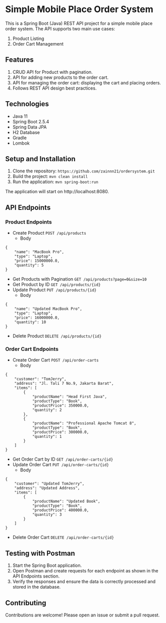 # Simple Mobile Place Order System

This is a Spring Boot (Java) REST API project for a simple mobile place order system. The API supports two main use cases:

1. Product Listing
2. Order Cart Management

## Features
1. CRUD API for Product with pagination.
2. API for adding new products to the order cart.
3. API for managing the order cart: displaying the cart and placing orders.
4. Follows REST API design best practices.

## Technologies
* Java 11
* Spring Boot 2.5.4
* Spring Data JPA
* H2 Database
* Gradle
* Lombok

## Setup and Installation
1. Clone the repository:
```https://github.com/zainnn21/ordersystem.git```
2. Build the project: ```mvn clean install```
3. Run the application: ```mvn spring-boot:run```
   
The application will start on http://localhost:8080.

## API Endpoints
### Product Endpoints
* Create Product ```POST /api/products```
  + Body
```
{
    "name": "MacBook Pro",
    "type": "Laptop",
    "price": 15000000.0,
    "quantity": 5
}
```
* Get Products with Pagination
```GET /api/products?page=0&size=10```
* Get Product by ID ```GET /api/products/{id}```
* Update Product ```PUT /api/products/{id}```
  + Body
```
{
    "name": "Updated MacBook Pro",
    "type": "Laptop",
    "price": 16000000.0,
    "quantity": 10
}
```

* Delete Product ```DELETE /api/products/{id}```

### Order Cart Endpoints
* Create Order Cart ```POST /api/order-carts```
  * Body
```
{
    "customer": "TomJerry",
    "address": "Jl. Tali 7 No.9, Jakarta Barat",
    "items": [
        {
            "productName": "Head First Java",
            "productType": "Book",
            "productPrice": 350000.0,
            "quantity": 2
        },
        {
            "productName": "Professional Apache Tomcat 8",
            "productType": "Book",
            "productPrice": 300000.0,
            "quantity": 1
        }
    ]
}
```
* Get Order Cart by ID ```GET /api/order-carts/{id}```
* Update Order Cart ```PUT /api/order-carts/{id}```
  * Body
```
{
    "customer": "Updated TomJerry",
    "address": "Updated Address",
    "items": [
        {
            "productName": "Updated Book",
            "productType": "Book",
            "productPrice": 400000.0,
            "quantity": 3
        }
    ]
}
```
* Delete Order Cart ```DELETE /api/order-carts/{id}```
## Testing with Postman
1. Start the Spring Boot application.
2. Open Postman and create requests for each endpoint as shown in the API Endpoints section.
3. Verify the responses and ensure the data is correctly processed and stored in the database.
## Contributing
Contributions are welcome! Please open an issue or submit a pull request.

